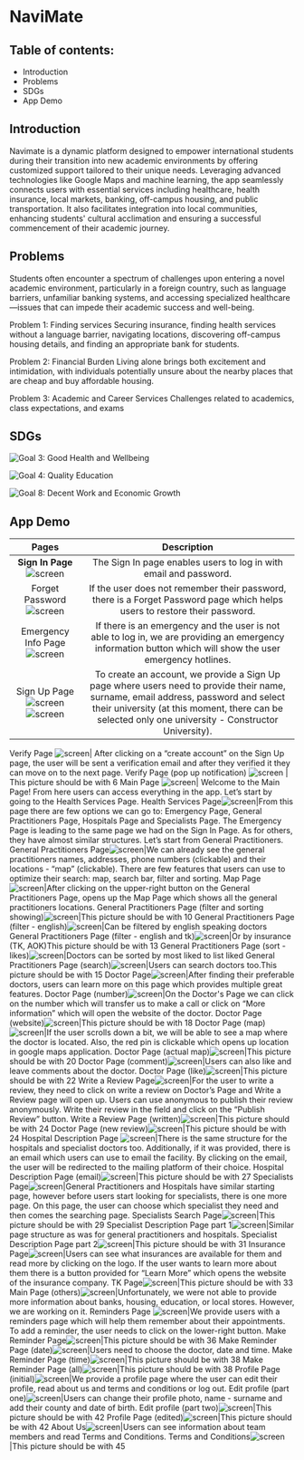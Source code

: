 # NaviMate


## Table of contents:
- Introduction
- Problems
- SDGs
- App Demo

## Introduction
Navimate is a dynamic platform designed to empower international students during their transition into new academic environments by offering customized support tailored to their unique needs. Leveraging advanced technologies like Google Maps and machine learning, the app seamlessly connects users with essential services including healthcare, health insurance, local markets, banking, off-campus housing, and public transportation. It also facilitates integration into local communities, enhancing students' cultural acclimation and ensuring a successful commencement of their academic journey.

## Problems
Students often encounter a spectrum of challenges upon entering a novel academic environment, particularly in a foreign country, such as language barriers, unfamiliar banking systems, and accessing specialized healthcare—issues that can impede their academic success and well-being. 

Problem 1: Finding services
	Securing insurance, finding health services without a language barrier, navigating locations, discovering off-campus housing details, and finding an appropriate bank for students. 

Problem 2: Financial Burden
	Living alone brings both excitement and intimidation, with individuals potentially unsure about the nearby places that are cheap and buy affordable housing.

Problem 3: Academic and Career Services
	Challenges related to academics, class expectations, and exams
 
## SDGs
![Goal 3: Good Health and Wellbeing](assets/images/health.png)

![Goal 4: Quality Education](assets/images/education.png)

![Goal 8: Decent Work and Economic Growth](assets/images/economic.png)



## App Demo

Pages | Description
:--:|:--:
**Sign In Page** ![screen](assets/images/1.png) | The Sign In page enables users to log in with email and password.
Forget Password ![screen](assets/images/2.png)| If the user does not remember their password, there is a Forget Password page which helps users to restore their password.
Emergency Info Page![screen](assets/images/3.png)|If there is an emergency and the user is not able to log in, we are providing an emergency information button which will show the user emergency hotlines.
Sign Up Page![screen](assets/images/4.png)   ![screen](assets/images/5.png)|To create an account, we provide a Sign Up page where users need to provide their name, surname, email address, password and select their university (at this moment, there can be selected only one university - Constructor University). 

Verify Page ![screen](assets/images/6.png)| After clicking on a “create account” on the Sign Up page, the user will be sent a verification email and after they verified it they can move on to the next page.
Verify Page (pop up notification) ![screen](assets/images/7.png) | This picture should be with 6
Main Page ![screen](assets/images/8.png)| Welcome to the Main Page! From here users can access everything in the app. Let’s start by going to the Health Services Page.
Health Services Page![screen](assets/images/9.png)|From this page there are few options we can go to: Emergency Page, General Practitioners Page, Hospitals Page and Specialists Page. The Emergency Page is leading to the same page we had on the Sign In Page. As for others, they have almost similar structures. Let’s start from General Practitioners.
General Practitioners Page![screen](assets/images/10.png)|We can already see the general practitioners names, addresses, phone numbers (clickable) and their locations - “map” (clickable). There are few features that users can use to optimize their search: map, search bar, filter and sorting.
Map Page![screen](assets/images/11.png)|After clicking on the upper-right button on the General Practitioners Page, opens up the Map Page which shows all the general practitioners locations.
General Practitioners Page (filter and sorting showing)![screen](assets/images/10.png)|This picture should be with 10
General Practitioners Page (filter - english)![screen](assets/images/11.png)|Can be filtered by english speaking doctors
General Practitioners Page (filter - english and tk)![screen](assets/images/12.png)|Or by insurance (TK, AOK)This picture should be with 13
General Practitioners Page (sort - likes)![screen](assets/images/13.png)|Doctors can be sorted by most liked to list liked
General Practitioners Page (search)![screen](assets/images/14.png)|Users can search doctors too.This picture should be with 15
Doctor Page![screen](assets/images/15.png)|After finding their preferable doctors, users can learn more on this page which provides multiple great features.
Doctor Page (number)![screen](assets/images/16.png)|On the Doctor's Page we can click on the number which will transfer us to make a call or click on “More information” which will open the website of the doctor. 
Doctor Page (website)![screen](assets/images/17.png)|This picture should be with 18
Doctor Page (map)![screen](assets/images/18.png)|If the user scrolls down a bit, we will be able to see a map where the doctor is located. Also, the red pin is clickable which opens up location in google maps application.
Doctor Page (actual map)![screen](assets/images/19.png)|This picture should be with 20
Doctor Page (comment)![screen](assets/images/20.png)|Users can also like and leave comments about the doctor.
Doctor Page (like)![screen](assets/images/21.png)|This picture should be with 22
Write a Review Page![screen](assets/images/22.png)|For the user to write a review, they need to click on write a review on Doctor’s Page and Write a Review page will open up. Users can use anonymous to publish their review anonymously. Write their review in the field and click on the “Publish Review” button.
Write a Review Page (written)![screen](assets/images/23.png)|This picture should be with 24
Doctor Page (new review)![screen](assets/images/24.png)|This picture should be with 24
Hospital Description Page ![screen](assets/images/25.png)|There is the same structure for the hospitals and specialist doctors too. Additionally, if it was provided, there is an email which users can use to email the facility. By clicking on the email, the user will be redirected to the mailing platform of their choice.
Hospital Description Page (email)![screen](assets/images/26.png)|This picture should be with 27
Specialists Page![screen](assets/images/27.png)|General Practitioners and Hospitals have similar starting page, however before users start looking for specialists, there is one more page. On this page, the user can choose which specialist they need and then comes the searching page.
Specialists Search Page![screen](assets/images/28.png)|This picture should be with 29
Specialist Description Page part 1![screen](assets/images/29.png)|Similar page structure as was for general practitioners and hospitals.
Specialist Description Page part 2![screen](assets/images/30.png)|This picture should be with 31
Insurance Page![screen](assets/images/31.png)|Users can see what insurances are available for them and read more by clicking on the logo. If the user wants to learn more about them there is a button provided for “Learn More” which opens the website of the insurance company.
TK Page![screen](assets/images/32.png)|This picture should be with 33
Main Page (others)![screen](assets/images/33.png)|Unfortunately, we were not able to provide more information about banks, housing, education, or local stores. However, we are working on it.
Reminders Page ![screen](assets/images/34.png)|We provide users with a reminders page which will help them remember about their appointments. To add a reminder, the user needs to click on the lower-right button.
Make Reminder Page![screen](assets/images/35.png)|This picture should be with 36
Make Reminder Page (date)![screen](assets/images/36.png)|Users need to choose the doctor, date and time.
Make Reminder Page (time)![screen](assets/images/37.png)|This picture should be with 38
Make Reminder Page (all)![screen](assets/images/38.png)|This picture should be with 38
Profile Page (initial)![screen](assets/images/39.png)|We provide a profile page where the user can edit their profile, read about us and terms and conditions or log out.
Edit profile (part one)![screen](assets/images/40.png)|Users can change their profile photo, name - surname and add their county and date of birth.
Edit profile (part two)![screen](assets/images/41.png)|This picture should be with 42
Profile Page (edited)![screen](assets/images/44.png)|This picture should be with 42
About Us![screen](assets/images/45.png)|Users can see information about team members and read Terms and Conditions.
Terms and Conditions![screen](assets/images/46.png)|This picture should be with 45


